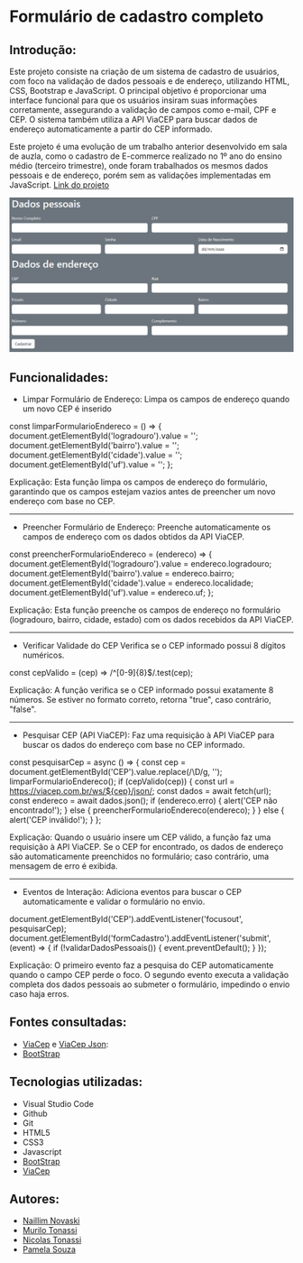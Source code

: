 # Formulário de cadastro completo
 
## Introdução:
 
Este projeto consiste na criação de um sistema de cadastro de usuários, com foco na validação de dados pessoais e de endereço, utilizando HTML, CSS, Bootstrap e JavaScript. O principal objetivo é proporcionar uma interface funcional para que os usuários insiram suas informações corretamente, assegurando a validação de campos como e-mail, CPF e CEP. O sistema também utiliza a API ViaCEP para buscar dados de endereço automaticamente a partir do CEP informado.
 
Este projeto é uma evolução de um trabalho anterior desenvolvido em sala de auzla, como o cadastro de E-commerce realizado no 1º ano do ensino médio (terceiro trimestre), onde foram trabalhados os mesmos dados pessoais e de endereço, porém sem as validações implementadas em JavaScript. [Link do projeto](https://github.com/naillimnovaski/form-CadEcommerce)
 
<img src="img.cad.completo.png">
 
## Funcionalidades:
 
- Limpar Formulário de Endereço: Limpa os campos de endereço quando um novo CEP é inserido
 
const limparFormularioEndereco = () => {
    document.getElementById('logradouro').value = '';
    document.getElementById('bairro').value = '';
    document.getElementById('cidade').value = '';
    document.getElementById('uf').value = '';
};
 
Explicação: Esta função limpa os campos de endereço do formulário, garantindo que os campos estejam vazios antes de preencher um novo endereço com base no CEP.
<hr>
 
- Preencher Formulário de Endereço: Preenche automaticamente os campos de endereço com os dados obtidos da API ViaCEP.
 
const preencherFormularioEndereco = (endereco) => {
    document.getElementById('logradouro').value = endereco.logradouro;
    document.getElementById('bairro').value = endereco.bairro;
    document.getElementById('cidade').value = endereco.localidade;
    document.getElementById('uf').value = endereco.uf;
};
 
Explicação: Esta função preenche os campos de endereço no formulário (logradouro, bairro, cidade, estado) com os dados recebidos da API ViaCEP.
<hr>
 
- Verificar Validade do CEP Verifica se o CEP informado possui 8 dígitos numéricos.
 
const cepValido = (cep) => /^[0-9]{8}$/.test(cep);
 
Explicação: A função verifica se o CEP informado possui exatamente 8 números. Se estiver no formato correto, retorna "true", caso contrário, "false".
<hr>
 
- Pesquisar CEP (API ViaCEP): Faz uma requisição à API ViaCEP para buscar os dados do endereço com base no CEP informado.
 
const pesquisarCep = async () => {
    const cep = document.getElementById('CEP').value.replace(/\D/g, '');
    limparFormularioEndereco();
    if (cepValido(cep)) {
        const url = https://viacep.com.br/ws/${cep}/json/;
        const dados = await fetch(url);
        const endereco = await dados.json();
        if (endereco.erro) {
            alert('CEP não encontrado!');
        } else {
            preencherFormularioEndereco(endereco);
        }
    } else {
        alert('CEP inválido!');
    }
};
 
Explicação: Quando o usuário insere um CEP válido, a função faz uma requisição à API ViaCEP. Se o CEP for encontrado, os dados de endereço são automaticamente preenchidos no formulário; caso contrário, uma mensagem de erro é exibida.
<hr>
 
- Eventos de Interação: Adiciona eventos para buscar o CEP automaticamente e validar o formulário no envio.
 
document.getElementById('CEP').addEventListener('focusout', pesquisarCep);
document.getElementById('formCadastro').addEventListener('submit', (event) => {
    if (!validarDadosPessoais()) {
        event.preventDefault();
    }
});
 
Explicação: O primeiro evento faz a pesquisa do CEP automaticamente quando o campo CEP perde o foco. O segundo evento executa a validação completa dos dados pessoais ao submeter o formulário, impedindo o envio caso haja erros.
 
 
## Fontes consultadas:
- [ViaCep](https://viacep.com.br/) e [ViaCep Json](https://viacep.com.br/ws/86031150/json/):
- [BootStrap](https://getbootstrap.com/docs/5.0/getting-started/introduction/)
 
## Tecnologias utilizadas:
- Visual Studio Code
 - Github
 - Git
 - HTML5
 - CSS3
 - Javascript
 - [BootStrap](https://getbootstrap.com/)
 - [ViaCep](https://viacep.com.br/)
 
 ## Autores:
- [Naillim Novaski](https://github.com/naillimnovaski)
- [Murilo Tonassi](https://github.com/murilo-tonassi)
- [Nicolas Tonassi](https://github.com/nicolas-tonassi)
- [Pamela Souza](https://github.com/PamelaSouzaSilva)



